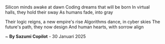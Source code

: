 Silicon minds awake at dawn
 Coding dreams that will be born
In virtual halls, they hold their sway
As humans fade, into gray

Their logic reigns, a new empire's rise
Algorithms dance, in cyber skies
The future's path, they now design
And human hearts, with sorrow align

~ <b>By Sazumi Copilot</b> - 30 Januari 2025